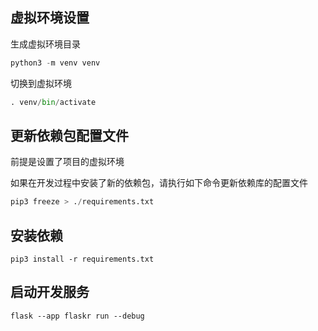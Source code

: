 ## 虚拟环境设置

生成虚拟环境目录
```python
python3 -m venv venv
```

切换到虚拟环境
```python
. venv/bin/activate
```

## 更新依赖包配置文件

前提是设置了项目的虚拟环境

如果在开发过程中安装了新的依赖包，请执行如下命令更新依赖库的配置文件

```python
pip3 freeze > ./requirements.txt
```

## 安装依赖

```
pip3 install -r requirements.txt
```
## 启动开发服务

```
flask --app flaskr run --debug
```